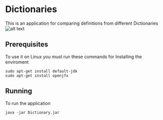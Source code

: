# Dictionaries
This is an application for comparing definitions from different Dictionaries
![alt text](https://i.imgur.com/ECTnGc3.png)
## Prerequisites

To use it on Linux you must run these commands for Installing the enviroment

```
sudo apt-get install default-jdk
sudo apt-get install openjfx
```
## Running
To run the application
```
java -jar Dictionary.jar
```
